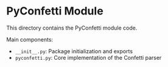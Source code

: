 # PyConfetti Module

This directory contains the PyConfetti module code.

Main components:
- `__init__.py`: Package initialization and exports
- `pyconfetti.py`: Core implementation of the Confetti parser